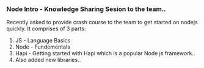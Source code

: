 ### Node Intro - Knowledge Sharing Sesion to the team.. 

Recently asked to provide crash course to the team to get started on nodejs quickly. 
It comprises of 3 parts:
1. JS - Language Basics
2. Node - Fundementals
3. Hapi - Getting started with Hapi which is a popular Node js framework.. 
4. Also added new libraries.. 
